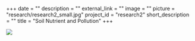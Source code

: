 +++
date = ""
description = ""
external_link = ""
image = ""
picture = "research/research2_small.jpg"
project_id = "research2"
short_description = ""
title = "Soil Nutrient and Pollution"
+++

![](../../img/research/research2.jpg)
